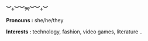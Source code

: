 **︶⊹︶︶୨୧︶︶⊹︶**

**Pronouns :** she/he/they

**Interests :** technology, fashion, video games, literature ..

<!--
**titouanwisser/titouanwisser** is a ✨ _special_ ✨ repository because its `README.md` (this file) appears on your GitHub profile.

Here are some ideas to get you started:

- 🔭 I’m currently working on ...
- 🌱 I’m currently learning ...
- 👯 I’m looking to collaborate on ...
- 🤔 I’m looking for help with ...
- 💬 Ask me about ...
- 📫 How to reach me: ...
- 😄 Pronouns: ...
- ⚡ Fun fact: ...
-->
